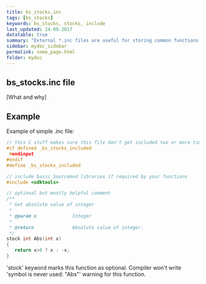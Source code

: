 ```yaml
---
title: bs_stocks.inc
tags: [bs_stocks]
keywords: bs_stocks, stocks, include
last_updated: 24.09.2017
datatable: true
summary: "External *.inc files are useful for storing common functions and simplifying plugin's code"
sidebar: mydoc_sidebar
permalink: some_page.html
folder: mydoc
---
```


## bs_stocks.inc file

[What and why]

## Example

Example of simple .inc file:

```c
// this C stuff makes sure this file don't get included two or more times
#if defined _bs_stocks_included
 #endinput
#endif
#define _bs_stocks_included

// include basic Sourcemod libraries if required by your functions
#include <sdktools>

// optional but mostly helpful comment
/**
 * Get absolute value of integer
 *
 * @param x				Integer
 *
 * @return				Absolute value of integer. 
 */
stock int Abs(int x)
{
   return x>0 ? x : -x;
}
```

'stock' keyword marks this function as optional. Compiler won't write 'symbol is never used: "Abs"' warning for this function.